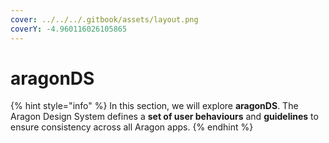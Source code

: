 ```yaml
---
cover: ../../../.gitbook/assets/layout.png
coverY: -4.960116026105865
---
```


# aragonDS

{% hint style="info" %}
In this section, we will explore **aragonDS**. The Aragon Design System defines a **set of user behaviours** and **guidelines** to ensure consistency across all Aragon apps.
{% endhint %}
